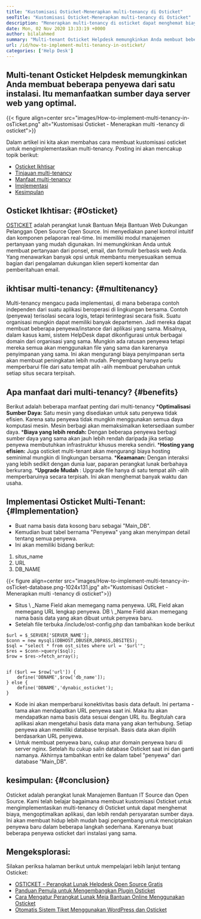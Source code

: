 ```yaml
---
title: "Kustomisasi Osticket-Menerapkan multi-tenancy di Osticket" 
seoTitle: "Kustomisasi Osticket-Menerapkan multi-tenancy di Osticket" 
description: "Menerapkan multi-tenancy di osticket dapat menghemat biaya dan pemanfaatan sumber daya. Dalam artikel ini, kami akan melakukan kustomisasi osticket untuk mencapai multi-tenancy." 
date: Mon, 02 Nov 2020 13:33:19 +0000
author: bilalahmed
summary: "Multi-tenant Osticket Helpdesk memungkinkan Anda membuat beberapa penyewa dari satu instalasi. Itu memanfaatkan sumber daya server web yang optimal." 
url: /id/how-to-implement-multi-tenancy-in-osticket/
categories: ['Help Desk']
---
```


## Multi-tenant Osticket Helpdesk memungkinkan Anda membuat beberapa penyewa dari satu instalasi. Itu memanfaatkan sumber daya server web yang optimal.

{{< figure align=center src="images/How-to-implement-multi-tenancy-in-osTicket.png" alt="Kustomisasi Osticket - Menerapkan multi -tenancy di osticket">}}

Dalam artikel ini kita akan membahas cara membuat kustomisasi osticket untuk mengimplementasikan multi-tenancy. Posting ini akan mencakup topik berikut:
  * [Osticket Ikhtisar][1]
  * [Tinjauan multi-tenancy][2]
  * [Manfaat multi-tenancy][3]
  * [Implementasi][3]
  * [Kesimpulan][4]

## Osticket Ikhtisar:   {#Osticket}
[OSTICKET][5] adalah perangkat lunak Bantuan Meja Bantuan Web Dukungan Pelanggan Open Source Open Source. Ini menyediakan panel kontrol intuitif dan komponen pelaporan real-time. Ini memiliki modul manajemen pertanyaan yang mudah digunakan. Ini memungkinkan Anda untuk membuat pertanyaan dari ponsel, email, dan formulir berbasis web Anda. Yang menawarkan banyak opsi untuk membantu menyesuaikan semua bagian dari pengalaman dukungan klien seperti komentar dan pemberitahuan email.

## ikhtisar multi-tenancy:   {#multitenancy}
Multi-tenancy mengacu pada implementasi, di mana beberapa contoh independen dari suatu aplikasi beroperasi di lingkungan bersama. Contoh (penyewa) terisolasi secara logis, tetapi terintegrasi secara fisik. Suatu organisasi mungkin dapat memiliki banyak departemen. Jadi mereka dapat membuat beberapa penyewa/instance dari aplikasi yang sama. Misalnya, dalam kasus kami, sistem HelpDesk dapat dikonfigurasi untuk berbagai domain dari organisasi yang sama. Mungkin ada ratusan penyewa tetapi mereka semua akan menggunakan file yang sama dan karenanya penyimpanan yang sama. Ini akan mengurangi biaya penyimpanan serta akan membuat peningkatan lebih mudah. Pengembang hanya perlu memperbarui file dari satu tempat alih -alih membuat perubahan untuk setiap situs secara terpisah.

## Apa manfaat dari multi-tenancy?   {#benefits}
Berikut adalah beberapa manfaat penting dari multi-tenancy
  ***Optimalisasi Sumber Daya:**  Satu mesin yang disediakan untuk satu penyewa tidak efisien. Karena satu penyewa tidak mungkin menggunakan semua daya komputasi mesin. Mesin berbagi akan memaksimalkan ketersediaan sumber daya.
  ***Biaya yang lebih rendah:**  Dengan beberapa penyewa berbagi sumber daya yang sama akan jauh lebih rendah daripada jika setiap penyewa membutuhkan infrastruktur khusus mereka sendiri.
  ***Hosting yang efisien:**  Juga osticket multi-tenant akan mengurangi biaya hosting seminimal mungkin di lingkungan bersama.
  ***Keamanan:**  Dengan interaksi yang lebih sedikit dengan dunia luar, paparan perangkat lunak berbahaya berkurang.
  ***Upgrade Mudah** : Upgrade file hanya di satu tempat alih -alih memperbaruinya secara terpisah. Ini akan menghemat banyak waktu dan usaha.

## Implementasi Osticket Multi-Tenant:   {#Implementation}
  * Buat nama basis data kosong baru sebagai "Main_DB".
  * Kemudian buat tabel bernama "Penyewa" yang akan menyimpan detail tentang semua penyewa.
  * Ini akan memiliki bidang berikut:
  1. situs_name
  2. URL
  3. DB_NAME

{{< figure align=center src="images/How-to-implement-multi-tenancy-in-osTicket-database.png-1024x131.jpg" alt="Kustomisasi Osticket - Menerapkan multi -tenancy di osticket">}}

  * Situs \ _Name Field akan memegang nama penyewa. URL Field akan memegang URL lengkap penyewa. DB \ _Name Field akan memegang nama basis data yang akan dibuat untuk penyewa baru.
  * Setelah file terbuka /include/ost-config.php dan tambahkan kode berikut
```
$url = $_SERVER['SERVER_NAME'];
$conn = new mysqli(DBHOST,DBUSER,DBPASS,DBSITES);
$sql = "select * from ost_sites where url = '$url'";
$res = $conn->query($sql);
$row = $res->fetch_array();


if ($url == $row['url']) {
	define('DBNAME',$row['db_name']);
} else {
	define('DBNAME','dynabic_osticket');
}

```
  * Kode ini akan memperbarui konektivitas basis data default. Ini pertama -tama akan mendapatkan URL penyewa saat ini. Maka itu akan mendapatkan nama basis data sesuai dengan URL itu. Begitulah cara aplikasi akan mengetahui basis data mana yang akan terhubung. Setiap penyewa akan memiliki database terpisah. Basis data akan dipilih berdasarkan URL penyewa.
  * Untuk membuat penyewa baru, cukup atur domain penyewa baru di server nginx. Setelah itu cukup salin database Osticket saat ini dan ganti namanya. Akhirnya tambahkan entri ke dalam tabel "penyewa" dari database "Main_DB".

## kesimpulan:   {#conclusion}
Osticket adalah perangkat lunak Manajemen Bantuan IT Source dan Open Source. Kami telah belajar bagaimana membuat kustomisasi Osticket untuk mengimplementasikan multi-tenancy di Osticket untuk dapat menghemat biaya, mengoptimalkan aplikasi, dan lebih rendah persyaratan sumber daya. Ini akan membuat hidup lebih mudah bagi pengembang untuk menciptakan penyewa baru dalam beberapa langkah sederhana. Karenanya buat beberapa penyewa osticket dari instalasi yang sama.

## Mengeksplorasi:
Silakan periksa halaman berikut untuk mempelajari lebih lanjut tentang Osticket:
  * [OSTICKET - Perangkat Lunak Helpdesk Open Source Gratis][5]
  * [Panduan Pemula untuk Mengembangkan Plugin Osticket][6]
  * [Cara Mengatur Perangkat Lunak Meja Bantuan Online Menggunakan Osticket][7]
  * [Otomatis Sistem Tiket Menggunakan WordPress dan Osticket][8]

  
[1]: #osticket
[2]: #multitenancy
[3]: #benefits
[4]: #conclusion
[5]: https://products.containerize.com/helpdesk/osticket
[6]: https://blog.containerize.com/helpdesk/how-to-develop-osticket-plugin-it-helpdesk-software/
[7]: https://blog.containerize.com/helpdesk/how-to-set-up-help-desk-system-using-osticket/
[8]: https://blog.containerize.com/blogging/automate-ticketing-system-using-wordpress-and-osticket/
